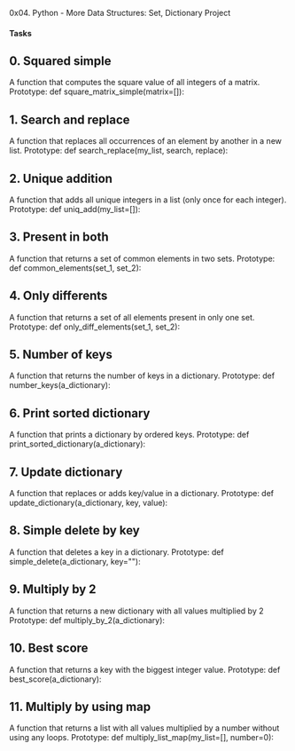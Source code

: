 0x04. Python - More Data Structures: Set, Dictionary Project

#### Tasks
## 0. Squared simple
A function that computes the square value of all integers of a matrix.
Prototype: def square_matrix_simple(matrix=[]):

## 1. Search and replace
A function that replaces all occurrences of an element by another in a new list.
Prototype: def search_replace(my_list, search, replace):

## 2. Unique addition
A function that adds all unique integers in a list (only once for each integer).
Prototype: def uniq_add(my_list=[]):

## 3. Present in both
A function that returns a set of common elements in two sets.
Prototype: def common_elements(set_1, set_2):

## 4. Only differents
A function that returns a set of all elements present in only one set.
Prototype: def only_diff_elements(set_1, set_2):

## 5. Number of keys
A function that returns the number of keys in a dictionary.
Prototype: def number_keys(a_dictionary):

## 6. Print sorted dictionary
A function that prints a dictionary by ordered keys.
Prototype: def print_sorted_dictionary(a_dictionary):

## 7. Update dictionary
A  function that replaces or adds key/value in a dictionary.
Prototype: def update_dictionary(a_dictionary, key, value):

## 8. Simple delete by key
A function that deletes a key in a dictionary.
Prototype: def simple_delete(a_dictionary, key=""):

## 9. Multiply by 2
A function that returns a new dictionary with all values multiplied by 2
Prototype: def multiply_by_2(a_dictionary):

## 10. Best score
A function that returns a key with the biggest integer value.
Prototype: def best_score(a_dictionary):

## 11. Multiply by using map
A function that returns a list with all values multiplied by a number without using any loops.
Prototype: def multiply_list_map(my_list=[], number=0):
